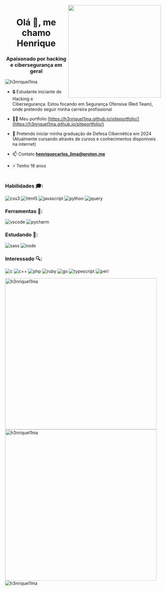 <img width="300px" align='right' src='https://raw.githubusercontent.com/gist/H3nriqueL1ma/ff2178ee29432a9ea84b642510e3d316/raw/aeb696da759a3181c44ffd6fff94a1dad0682e33/githubcard.svg'/>

<h1 align="center">Olá 👋, me chamo Henrique</h1>
<h3 align="center">Apaixonado por hacking e cibersegurança em geral</h3>

<p align="left"> <img src="https://komarev.com/ghpvc/?username=h3nriquel1ma&label=Profile%20views&color=0e75b6&style=flat" alt="h3nriquel1ma" /> </p>

- 🔒 Estudante iniciante de Hacking e Cibersegurança. Estou focando em Segurança Ofensiva (Red Team), onde pretendo seguir minha carreira profissional

- 👨‍💻 Meu portfolio [https://h3nriquel1ma.github.io/siteportfolio/](https://h3nriquel1ma.github.io/siteportfolio/)

- 🔐 Pretendo iniciar minha graduação de Defesa Cibernética em 2024 (Atualmente cursando através de cursos e conhecimentos disponíveis na internet)

- 📫 Contato **henriquecarlos_lima@proton.me**

- ⚡ Tenho 18 anos
<h1></h1>
<h3 align="left">Habilidades 🎓:</h3>
<p align="left">
  <img src="https://img.shields.io/badge/CSS3-1572B6?style=for-the-badge&logo=css3&logoColor=white" alt="css3"/> 
  <img src="https://img.shields.io/badge/HTML5-E34F26?style=for-the-badge&logo=html5&logoColor=white" alt="html5"/> 
  <img src="https://img.shields.io/badge/JavaScript-F7DF1E?style=for-the-badge&logo=javascript&logoColor=black" alt="javascript"/>
  <img src="https://img.shields.io/badge/Python-3776AB?style=for-the-badge&logo=python&logoColor=white" alt="python"/> 
  <img src="https://img.shields.io/badge/jQuery-0769AD?style=for-the-badge&logo=jquery&logoColor=white" alt="jquery"/>
</p>

<h3 align="left">Ferramentas 🧰:</h3>
<p align="left">
  <img src="https://img.shields.io/badge/Visual_Studio_Code-0078D4?style=for-the-badge&logo=visual%20studio%20code&logoColor=white" alt="vscode"/>
  <img src="https://img.shields.io/badge/PyCharm-000000.svg?&style=for-the-badge&logo=PyCharm&logoColor=white" alt="pycharm"/>   
</p>

<h3 align="left">Estudando 📖:</h3>
<p align="left">
  <img src="https://img.shields.io/badge/Sass-CC6699?style=for-the-badge&logo=sass&logoColor=white" alt="sass"/>
  <img src="https://img.shields.io/badge/Node.js-43853D?style=for-the-badge&logo=node.js&logoColor=white" alt="node"/>
</p>

<h3 align="left">Interessado 🔍:</h3>
<p align="left">
  <img src="https://img.shields.io/badge/C-00599C?style=for-the-badge&logo=c&logoColor=white" alt="c"/>
  <img src="https://img.shields.io/badge/C%2B%2B-00599C?style=for-the-badge&logo=c%2B%2B&logoColor=white" alt="c++"/>
  <img src="https://img.shields.io/badge/PHP-777BB4?style=for-the-badge&logo=php&logoColor=white" alt="php"/>
  <img src="https://img.shields.io/badge/Ruby-CC342D?style=for-the-badge&logo=ruby&logoColor=white" alt="ruby"/>
  <img src="https://img.shields.io/badge/Go-00ADD8?style=for-the-badge&logo=go&logoColor=white" alt="go"/>
  <img src="https://img.shields.io/badge/TypeScript-007ACC?style=for-the-badge&logo=typescript&logoColor=white" alt="typescript"/>
  <img src="https://img.shields.io/badge/Perl-39457E?style=for-the-badge&logo=perl&logoColor=white" alt="perl"/>
</p>

<p align='left'>
<img width='490em' align="left" src="https://github-readme-stats.vercel.app/api/top-langs?username=h3nriquel1ma&show_icons=true&locale=en&layout=compact&theme=tokyonight" alt="h3nriquel1ma" />
<img width='490em' align="left" src="https://github-readme-stats.vercel.app/api?username=h3nriquel1ma&show_icons=true&locale=en&theme=tokyonight" alt="h3nriquel1ma" />
<img src="https://github-profile-trophy.vercel.app/?username=h3nriquel1ma&theme=tokyonight&column=3" alt="h3nriquel1ma" />
</p>
